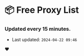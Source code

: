 # :package: Free Proxy List
### Updated every 15 minutes.

- Last updated: `2024-04-22 09:46`

:heart:
